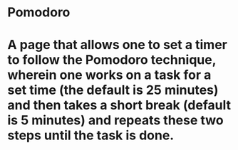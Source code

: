 # Pomodoro

# A page that allows one to set a timer to follow the Pomodoro technique, wherein one works on a task for a set time (the default is 25 minutes) and then takes a short break (default is 5 minutes) and repeats these two steps until the task is done.
